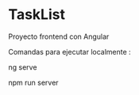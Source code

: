 # TaskList

Proyecto frontend con Angular

Comandas para ejecutar localmente :

ng serve

npm run server
